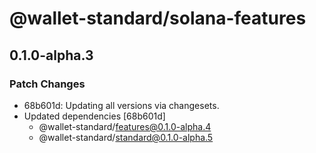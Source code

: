 # @wallet-standard/solana-features

## 0.1.0-alpha.3

### Patch Changes

-   68b601d: Updating all versions via changesets.
-   Updated dependencies [68b601d]
    -   @wallet-standard/features@0.1.0-alpha.4
    -   @wallet-standard/standard@0.1.0-alpha.5
